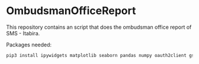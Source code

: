 # OmbudsmanOfficeReport
This repository contains an script that does the ombudsman office report of SMS - Itabira.

Packages needed:
```python
pip3 install ipywidgets matplotlib seaborn pandas numpy oauth2client gspread pytz datetime
```
